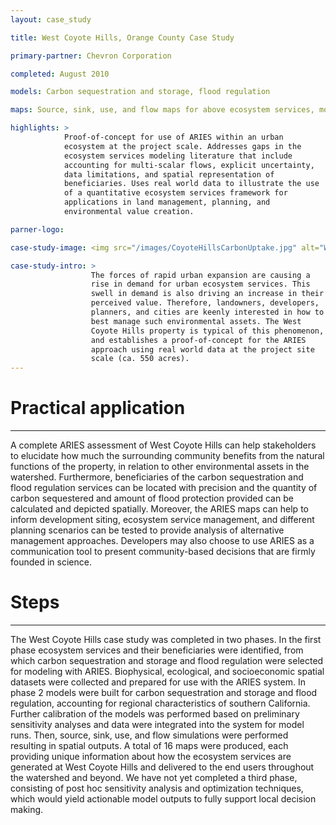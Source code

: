 ```yaml
---
layout: case_study

title: West Coyote Hills, Orange County Case Study

primary-partner: Chevron Corporation

completed: August 2010

models: Carbon sequestration and storage, flood regulation

maps: Source, sink, use, and flow maps for above ecosystem services, modeled at the project site and watershed scales.

highlights: >
            Proof-of-concept for use of ARIES within an urban
            ecosystem at the project scale. Addresses gaps in the
            ecosystem services modeling literature that include
            accounting for multi-scalar flows, explicit uncertainty,
            data limitations, and spatial representation of
            beneficiaries. Uses real world data to illustrate the use
            of a quantitative ecosystem services framework for
            applications in land management, planning, and
            environmental value creation.

parner-logo:

case-study-image: <img src="/images/CoyoteHillsCarbonUptake.jpg" alt="West Coyote Hills carbon sequestration map" />

case-study-intro: > 
                  The forces of rapid urban expansion are causing a
                  rise in demand for urban ecosystem services. This
                  swell in demand is also driving an increase in their
                  perceived value. Therefore, landowners, developers,
                  planners, and cities are keenly interested in how to
                  best manage such environmental assets. The West
                  Coyote Hills property is typical of this phenomenon,
                  and establishes a proof-of-concept for the ARIES
                  approach using real world data at the project site
                  scale (ca. 550 acres).
---
```

# Practical application
------------------------

A complete ARIES assessment of West Coyote Hills can help stakeholders
to elucidate how much the surrounding community benefits from the
natural functions of the property, in relation to other environmental
assets in the watershed. Furthermore, beneficiaries of the carbon
sequestration and flood regulation services can be located with
precision and the quantity of carbon sequestered and amount of flood
protection provided can be calculated and depicted
spatially. Moreover, the ARIES maps can help to inform development
siting, ecosystem service management, and different planning scenarios
can be tested to provide analysis of alternative management
approaches. Developers may also choose to use ARIES as a communication
tool to present community-based decisions that are firmly founded in
science.

# Steps
--------

The West Coyote Hills case study was completed in two phases. In the
first phase ecosystem services and their beneficiaries were
identified, from which carbon sequestration and storage and flood
regulation were selected for modeling with ARIES. Biophysical,
ecological, and socioeconomic spatial datasets were collected and
prepared for use with the ARIES system. In phase 2 models were built
for carbon sequestration and storage and flood regulation, accounting
for regional characteristics of southern California. Further
calibration of the models was performed based on preliminary
sensitivity analyses and data were integrated into the system for
model runs. Then, source, sink, use, and flow simulations were
performed resulting in spatial outputs. A total of 16 maps were
produced, each providing unique information about how the ecosystem
services are generated at West Coyote Hills and delivered to the end
users throughout the watershed and beyond.  We have not yet completed
a third phase, consisting of post hoc sensitivity analysis and
optimization techniques, which would yield actionable model outputs to
fully support local decision making.
